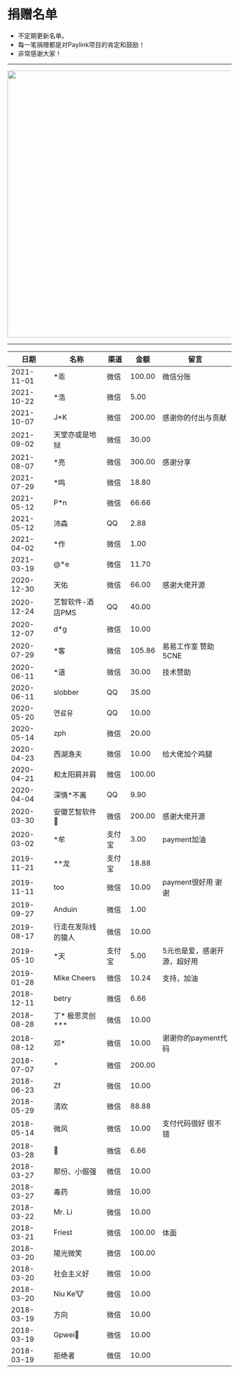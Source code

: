 ﻿# 捐赠名单

* 不定期更新名单。
* 每一笔捐赠都是对Paylink项目的肯定和鼓励！
* 非常感谢大家！

---

<img src="https://cdn.jsdelivr.net/gh/essensoft/paylink@main/qrcode-pay.png" width="600">

---

日期 | 名称 | 渠道 | 金额 | 留言
--- | --- | --- | --- | ---
2021-11-01 | *乖 | 微信 | 100.00 | 微信分账
2021-10-22 | *浩 | 微信 | 5.00 |
2021-10-07 | J*K | 微信 | 200.00 | 感谢你的付出与贡献
2021-09-02 | 天堂亦或是地狱 | 微信 | 30.00 |
2021-08-07 | *亮 | 微信 | 300.00 | 感谢分享
2021-07-29 | *鸣 | 微信 | 18.80 |
2021-05-12 | P*n | 微信 | 66.66 |
2021-05-12 | 沛森 | QQ | 2.88 |
2021-04-02 | *作 | 微信 | 1.00 |
2021-03-19 | @*e | 微信 | 11.70 |
2020-12-30 | 天佑 | 微信 | 66.00 | 感谢大佬开源
2020-12-24 | 艺智软件-酒店PMS | QQ | 40.00 | 
2020-12-07 | d*g | 微信 | 10.00 |
2020-07-29 | *客 | 微信 | 105.86 | 易易工作室 赞助5CNE
2020-06-11 | *道 | 微信 | 30.00 | 技术赞助
2020-06-11 | slobber | QQ | 35.00 | 
2020-05-20 | 연료유 | QQ | 10.00 |
2020-05-14 | zph | 微信 | 20.00 | 
2020-04-23 | 西湖渔夫 | 微信 | 10.00 | 给大佬加个鸡腿
2020-04-21 | 和太阳肩并肩 | 微信 | 100.00 |
2020-04-04 | 深情*不离 | QQ | 9.90 |
2020-03-30 | 安徽艺智软件🐤 | 微信 | 200.00 | 感谢大佬开源
2020-03-02 | *牟 | 支付宝 | 3.00 | payment加油
2019-11-21 | **龙 | 支付宝 | 18.88 |
2019-11-11 | too | 微信 | 10.00 | payment很好用 谢谢
2019-09-27 | Anduin | 微信 | 1.00 |
2019-08-17 | 行走在发际线的猿人 | 微信 | 10.00 |
2019-05-10 | *天 | 支付宝 | 5.00 | 5元也是爱，感谢开源，超好用
2019-01-28 | Mike Cheers | 微信 | 10.24 | 支持，加油
2018-12-11 | betry | 微信 | 6.66 |
2018-08-28 | 丁* 极思灵创 *** | 微信 | 10.00 |
2018-08-12 | 邓* | 微信 | 10.00 | 谢谢你的payment代码
2018-07-07 | * | 微信 | 200.00 |
2018-06-23 | Zf | 微信 | 10.00 |
2018-05-29 | 清欢 | 微信 | 88.88 |
2018-05-14 | 微风 | 微信 | 10.00 | 支付代码很好 很不错
2018-03-28 | 🤖 | 微信 | 6.66 |
2018-03-27 | 那份、小倔强 | 微信 | 10.00 |
2018-03-27 | 毒药 | 微信 | 10.00 |
2018-03-22 | Mr. Li | 微信 | 10.00 |
2018-03-21 | Friest | 微信 | 100.00 | 体面
2018-03-20 | 陽光微笑 | 微信 | 100.00 |
2018-03-20 | 社会主义好 | 微信 | 10.00 |
2018-03-20 | Niu Ke🐮 | 微信 | 10.00 |
2018-03-19 | 方向 | 微信 | 10.00 |
2018-03-19 | Gpwei💨 | 微信 | 10.00 |
2018-03-19 | 拒绝者 | 微信 | 10.00 |
